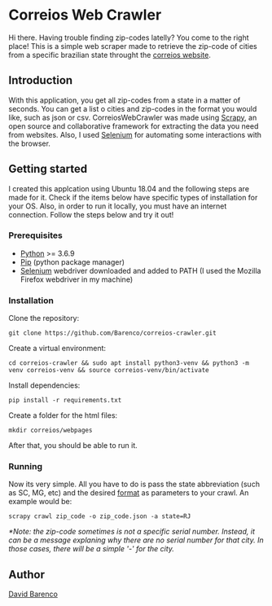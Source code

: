 # Correios Web Crawler
Hi there. Having trouble finding zip-codes latelly? You come to the right place! This is a simple web scraper made to retrieve the zip-code of cities from a specific brazilian state throught the [correios website](http://www.buscacep.correios.com.br/sistemas/buscacep/buscaFaixaCep.cfm).

## Introduction
With this application, you get all zip-codes from a state in a matter of seconds. You can get a list o cities and zip-codes in the format you would like, such as json or csv.
CorreiosWebCrawler was made using [Scrapy](https://scrapy.org/), an open source and collaborative framework for extracting the data you need from websites. Also, I used [Selenium](https://www.selenium.dev/) for automating some interactions with the browser.

## Getting started
I created this applcation using Ubuntu 18.04 and the following steps are made for it. Check if the items below have specific types of installation for your OS. Also, in order to run it locally, you must have an internet connection. 
Follow the steps below and try it out!

### Prerequisites

- [Python](https://www.python.org/downloads/) >= 3.6.9
- [Pip](https://pip.pypa.io/en/stable/) (python package manager)
- [Selenium](https://selenium-python.readthedocs.io/installation.html) webdriver downloaded and added to PATH (I used the Mozilla Firefox webdriver in my machine)

### Installation

Clone the repository:
```
git clone https://github.com/Barenco/correios-crawler.git
```

Create a virtual environment:
```
cd correios-crawler && sudo apt install python3-venv && python3 -m venv correios-venv && source correios-venv/bin/activate
```

Install dependencies:
```
pip install -r requirements.txt
```
Create a folder for the html files:
```
mkdir correios/webpages
```
After that, you should be able to run it.

### Running

Now its very simple. All you have to do is pass the state abbreviation (such as SC, MG, etc) and the desired [format](https://docs.scrapy.org/en/latest/topics/feed-exports.html) as parameters to your crawl. An example would be:

```
scrapy crawl zip_code -o zip_code.json -a state=RJ
```

_*Note: the zip-code sometimes is not a specific serial number. Instead, it can be a message explaning why there are no serial number for that city. In those cases, there will be a simple '-' for the city._

## Author

[David Barenco](https://www.linkedin.com/in/david-barenco-7b84a012a/)
